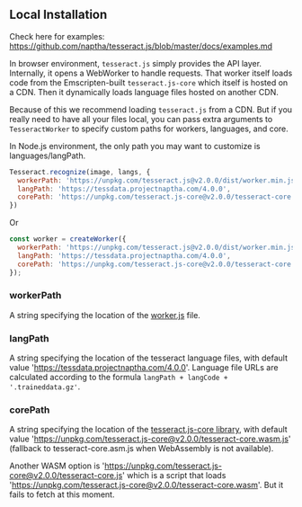 ## Local Installation

Check here for examples: https://github.com/naptha/tesseract.js/blob/master/docs/examples.md 

In browser environment, `tesseract.js` simply provides the API layer. Internally, it opens a WebWorker to handle requests. That worker itself loads code from the Emscripten-built `tesseract.js-core` which itself is hosted on a CDN. Then it dynamically loads language files hosted on another CDN.

Because of this we recommend loading `tesseract.js` from a CDN. But if you really need to have all your files local, you can pass extra arguments to `TesseractWorker` to specify custom paths for workers, languages, and core.

In Node.js environment, the only path you may want to customize is languages/langPath.

```javascript
Tesseract.recognize(image, langs, {
  workerPath: 'https://unpkg.com/tesseract.js@v2.0.0/dist/worker.min.js',
  langPath: 'https://tessdata.projectnaptha.com/4.0.0',
  corePath: 'https://unpkg.com/tesseract.js-core@v2.0.0/tesseract-core.wasm.js',
})
```

Or

```javascript
const worker = createWorker({
  workerPath: 'https://unpkg.com/tesseract.js@v2.0.0/dist/worker.min.js',
  langPath: 'https://tessdata.projectnaptha.com/4.0.0',
  corePath: 'https://unpkg.com/tesseract.js-core@v2.0.0/tesseract-core.wasm.js',
});
```

### workerPath
A string specifying the location of the [worker.js](./dist/worker.min.js) file.

### langPath
A string specifying the location of the tesseract language files, with default value 'https://tessdata.projectnaptha.com/4.0.0'. Language file URLs are calculated according to the formula `langPath + langCode + '.traineddata.gz'`.

### corePath
A string specifying the location of the [tesseract.js-core library](https://github.com/naptha/tesseract.js-core), with default value 'https://unpkg.com/tesseract.js-core@v2.0.0/tesseract-core.wasm.js' (fallback to tesseract-core.asm.js when WebAssembly is not available).

Another WASM option is 'https://unpkg.com/tesseract.js-core@v2.0.0/tesseract-core.js' which is a script that loads 'https://unpkg.com/tesseract.js-core@v2.0.0/tesseract-core.wasm'. But it fails to fetch at this moment.
